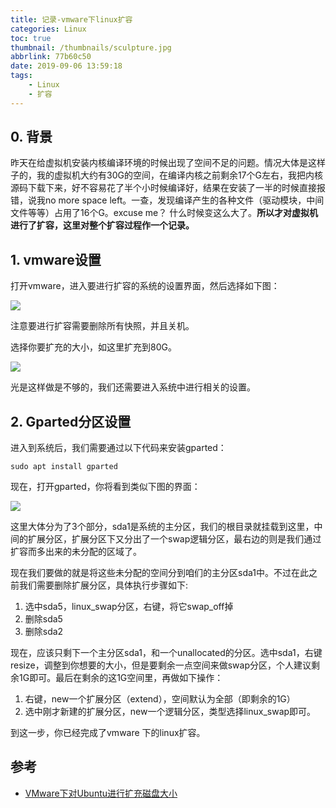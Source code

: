 ```yaml
---
title: 记录-vmware下linux扩容
categories: Linux
toc: true
thumbnail: /thumbnails/sculpture.jpg
abbrlink: 77b60c50
date: 2019-09-06 13:59:18
tags:
	- Linux
	- 扩容
---
```


## 0. 背景

昨天在给虚拟机安装内核编译环境的时候出现了空间不足的问题。情况大体是这样子的，我的虚拟机大约有30G的空间，在编译内核之前剩余17个G左右，我把内核源码下载下来，好不容易花了半个小时候编译好，结果在安装了一半的时候直接报错，说我no more space left。一查，发现编译产生的各种文件（驱动模块，中间文件等等）占用了16个G。excuse me？ 什么时候变这么大了。**所以才对虚拟机进行了扩容，这里对整个扩容过程作一个记录。**
<!-- more -->
## 1.  vmware设置

打开vmware，进入要进行扩容的系统的设置界面，然后选择如下图：

![](https://ae01.alicdn.com/kf/He97275a69daa40998b90f86b6846554ea.jpg)

注意要进行扩容需要删除所有快照，并且关机。

选择你要扩充的大小，如这里扩充到80G。

![](https://ae01.alicdn.com/kf/Hafe43d2859b64b59aaeff5e1a74f2bd1c.jpg)

光是这样做是不够的，我们还需要进入系统中进行相关的设置。

## 2. Gparted分区设置

进入到系统后，我们需要通过以下代码来安装gparted：

```shell
sudo apt install gparted
```

现在，打开gparted，你将看到类似下图的界面：

![](https://ae01.alicdn.com/kf/H4140df2400b34371afb873bc8e1bf788J.jpg)

这里大体分为了3个部分，sda1是系统的主分区，我们的根目录就挂载到这里，中间的扩展分区，扩展分区下又分出了一个swap逻辑分区，最右边的则是我们通过扩容而多出来的未分配的区域了。

现在我们要做的就是将这些未分配的空间分到咱们的主分区sda1中。不过在此之前我们需要删除扩展分区，具体执行步骤如下:

1. 选中sda5，linux_swap分区，右键，将它swap_off掉
2. 删除sda5
3. 删除sda2

现在，应该只剩下一个主分区sda1，和一个unallocated的分区。选中sda1，右键resize，调整到你想要的大小，但是要剩余一点空间来做swap分区，个人建议剩余1G即可。最后在剩余的这1G空间里，再做如下操作：

1. 右键，new一个扩展分区（extend），空间默认为全部（即剩余的1G）
2. 选中刚才新建的扩展分区，new一个逻辑分区，类型选择linux_swap即可。

到这一步，你已经完成了vmware 下的linux扩容。

## 参考
- [VMware下对Ubuntu进行扩充磁盘大小](https://blog.csdn.net/Timsley/article/details/50742755)
